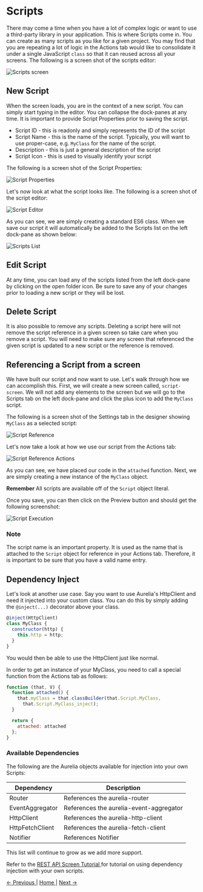 # Scripts

There may come a time when you have a lot of complex logic or want to use a third-party library in your application. This is where Scripts come in. You can create as many scripts as you like for a given project. You may find that you are repeating a lot of logic in the Actions tab would like to consolidate it under a single JavaScript `class` so that it can reused across all your screens. The following is a screen shot of the scripts editor:

![Scripts screen](images/scripts.png)

## New Script

When the screen loads, you are in the context of a new script. You can simply start typing in the editor. You can collapse the dock-panes at any time. It is important to provide Script Properties prior to saving the script. 

* Script ID - this is readonly and simply represents the ID of the script
* Script Name - this is the name of the script. Typically, you will want to use proper-case, e.g. `MyClass` for the name of the script. 
* Description - this is just a general description of the script
* Script Icon - this is used to visually identify your script

The following is a screen shot of the Script Properties:

![Script Properties](images/script-properties.png)

Let's now look at what the script looks like. The following is a screen shot of the script editor:

![Script Editor](images/script-editor.png)

As you can see, we are simply creating a standard ES6 class. When we save our script it will automatically be added to the Scripts list on the left dock-pane as shown below:

![Scripts List](images/scripts-list.png)

## Edit Script

At any time, you can load any of the scripts listed from the left dock-pane by clicking on the open folder icon. Be sure to save any of your changes prior to loading a new script or they will be lost.

## Delete Script

It is also possible to remove any scripts. Deleting a script here will not remove the script reference in a given screen so take care when you remove a script. You will need to make sure any screen that referenced the given script is updated to a new script or the reference is removed.

## Referencing a Script from a screen

We have built our script and now want to use. Let's walk through how we can accomplish this. First, we will create a new screen called, `script-screen`. We will not add any elements to the screen but we will go to the Scripts tab on the left dock-pane and click the plus icon to add the `MyClass` script.

The following is a screen shot of the Settings tab in the designer showing `MyClass` as a selected script:

![Script Reference](images/script-reference.png)

Let's now take a look at how we use our script from the Actions tab:

![Script Reference Actions](images/script-reference-actions.png)

As you can see, we have placed our code in the `attached` function. Next, we are simply creating a new instance of the `MyClass` object. 

**Remember** All scripts are available off of the `Script` object literal.

Once you save, you can then click on the Preview button and should get the following screenshot:

![Script Execution](images/script-execution.png)

### Note
The script name is an important property. It is used as the name that is attached to the `Script` object for reference in your Actions tab. Therefore, it is important to be sure that you have a valid name entry.

## Dependency Inject

Let's look at another use case. Say you want to use Aurelia's HttpClient and need it injected into your custom class. You can do this by simply adding the `@inject(...)` decorator above your class.

```javascript
@inject(HttpClient)
class MyClass {
  constructor(http) {
    this.http = http;
  }
}
```

You would then be able to use the HttpClient just like normal. 

In order to get an instance of your MyClass, you need to call a special function from the Actions tab as follows:

```javascript
function (that, V) {
  function attached() {
    that.myClass = that.classBuilder(that.Script.MyClass,
      that.Script.MyClass_inject);
  }

  return {
    attached: attached
  };
}
```

### Available Dependencies

The following are the Aurelia objects available for injection into your own Scripts:

Dependency | Description 
--- | --- 
Router | References the aurelia-router
EventAggregator | References the aurelia-event-aggregator
HttpClient | References the aurelia-http-client
HttpFetchClient | References the aurelia-fetch-client
Notifier | References Notifier

This list will continue to grow as we add more support.

Refer to the [ REST API Screen Tutorial ](tutorials/randomuser-screen) for tutorial on using dependency injection with your own scripts.

[ <- Previous ](data-bind) | [ Home ](home) | [ Next -> ](styles)
